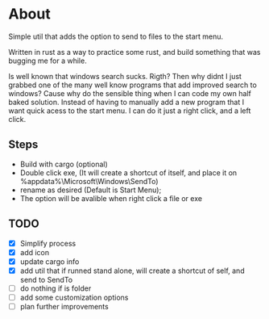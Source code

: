 # About

Simple util that adds the option to send to files to the start menu.

Written in rust as a way to practice some rust, and build something that was bugging me for a while.

Is well known that windows search sucks. Rigth? Then why didnt I just grabbed one of the many well know programs that add improved search to windows?
Cause why do the sensible thing when I can code my own half baked solution. Instead of having to manually add a new program that I want quick acess to the start menu.
I can do it just a right click, and a left click.

## Steps

- Build with cargo (optional)
- Double click exe, (It will create a shortcut of itself, and place it on %appdata%\Microsoft\Windows\SendTo)
- rename as desired (Default is Start Menu);
- The option will be avalible when right click a file or exe

## TODO

- [x] Simplify process
- [x] add icon
- [x] update cargo info
- [x] add util that if runned stand alone, will create a shortcut of self, and send to SendTo
- [ ] do nothing if is folder
- [ ] add some customization options
- [ ] plan further improvements

